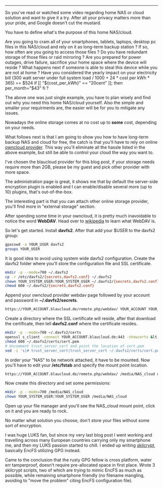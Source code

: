 
---

So you've read or watched some video regarding home NAS or cloud solution and want to give it a try. After all your privacy matters more than your pride, and Google doesn't cut the mustard.

You have to define what's the purpose of this home NAS/cloud.

Are you going to cram all of your smartphones, tablets, laptops, desktop pc files in this NAS/cloud and rely on it as long-term backup station ? If so, how often are you going to access those files ? Do you have redundant storage of those files or raid mirroring ? Are you prepared for power outages, drive failure, sacrifice your home space where the device will reside ? What happens next if someone is able to steal this device while you are not at home ? Have you considered the yearly impact on your electricity bill (300 watt server under full system load / 1000 + 24 * cost per kWh * 365) == $524 if [[ "${cost_per_kWh}" == "20cent" ]]; then per_month="$43" fi ?

The above one was just single example, you have to plan wisely and find out why you need this home NAS/cloud yourself. Also the simple and smaller your requirments are, the easier will be for you to mitigate any issues.

Nowadays the online storage comes at no cost up to **some** cost, depending on your needs.

What follows next is that I am going to show you how to have long-term backup NAS and cloud for free, the catch is that you'll have to rely on online [owncloud provider](https://owncloud.org/providers/). This way you'll eliminate all the hassle listed in the above example, but still be able to control your cloud the way you want to.

I've chosen the blaucloud provider for this blog post, if your storage needs require more than 2GB, please be my guest and pick other provider with more space.

The administration page is great, it shows me that by default the server-side encryption plugin is enabled and I can enable/disable several more (up to 10) plugins, that's out-of-the-box.

The interesting part is that you can attach other online storage provider, you'll find more in "external storage" section.

After spending some time in your owncloud, it is pretty much inavoidable to notice the word **WebDAV**. Head over to [wikipedia](https://en.wikipedia.org/wiki/WebDAV) to learn what WebDAV is.

So let's get started. Install **davfs2**. After that add your $USER to the davfs2 group:

```bash
gpasswd -a YOUR_USER davfs2
groups YOUR_USER
```

It is good idea to avoid using system wide davfs2 configuration. Create the davfs2 folder where you'll store the configuration file and SSL certificate.

```bash
mkdir -p --mode=700 ~/.davfs2
cp -r /etc/davfs2/{secrets,davfs2.conf} ~/.davfs2
chown YOUR_SYSTEM_USER:YOUR_SYSTEM_USER ~/.davfs2/{secrets,davfs2.conf}
chmod 600 ~/.davfs2/{secrets,davfs2.conf}
```

Append your owncloud provider webdav page followed by your account and password in **~/.davfs2/secrets**.

```bash
https://YOUR_ACCOUNT.blaucloud.de/remote.php/webdav/ YOUR_ACCOUNT YOUR_ACCOUNT_PASSWORD
```

Create a directory where the SSL certificate will reside, after that download the certificate, then tell **davfs2.conf** where the certificate resides.

```bash
mkdir -p --mode=700 ~/.davfs2/certs
openssl s_client -connect YOUR_ACCOUNT.blaucloud.de:443 -showcerts &lt;/dev/null 2&gt;/dev/null|openssl x509 -outform PEM > ~/.davfs2/certs/cert.pem
chmod 600 ~/.davfs2/certs/cert.pem
# Uncomment trust_server_cert and point the location of cert.pem
sed -i 's|# trust_server_cert|trust_server_cert ~/.davfs2/certs/cert.pem|g' ~/.davfs2/davfs2.conf
```

In order your "NAS" to be network attached, it have to be mounted. Now you'll have to edit your **/etc/fstab** and specify the mount point location.

```bash
https://YOUR_ACCOUNT.blaucloud.de/remote.php/webdav/ /media/NAS_cloud davfs user,rw,noauto,file_mode=600,dir_mode=700 0 0
```

Now create this directory and set some permissions:

```bash
mkdir -p --mode=700 /media/NAS_cloud
chown YOUR_SYSTEM_USER:YOUR_SYSTEM_USER /media/NAS_cloud
```

Open up your file manager and you'll see the NAS_cloud mount point, click on it and you are ready to rock.

No matter what solution you choose, don't store your files without some sort of encryption.

I was huge LUKS fan, but since my very last blog post I went working and travelling across many European countries carrying only my smartphone me, and then my LUKS passion started to chill. I ended up writing [skilcrypt](https://github.com/wifiextender/skilcrypt), basically EncFS utilizing GPG instead.

Came to the conclusion that the rusty GPG fellow is cross platform, water err tamperproof, doesn't require pre-allocated space in first place. Wrote 3 skilcrypt scripts, two of which are trying to mimic EncFS as much as possible, while remaining smartphone friendly (no filename mangling, avoiding to "move the problem" citing EncFS configuration file).
